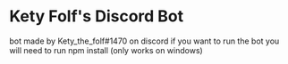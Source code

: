 # Kety Folf's Discord Bot
bot made by Kety_the_folf#1470 on discord
if you want to run the bot you will need to run npm install (only works on windows)


